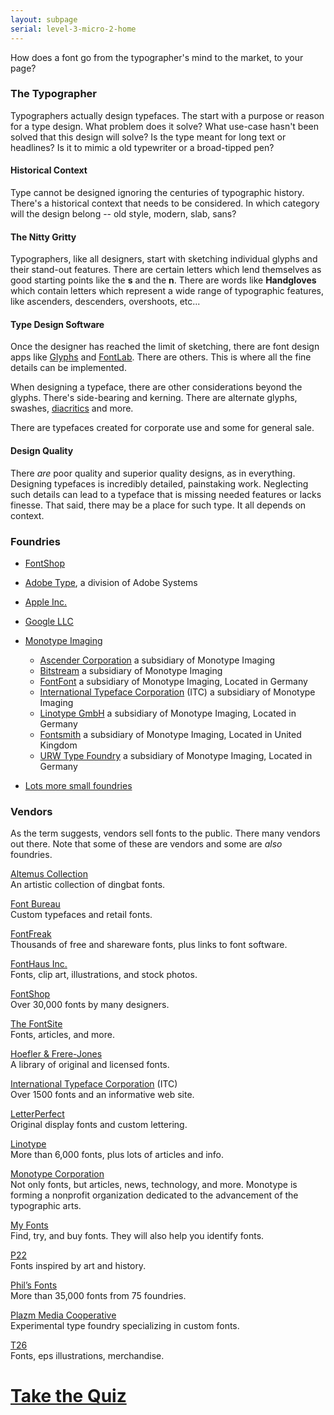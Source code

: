 ```yaml
---
layout: subpage
serial: level-3-micro-2-home
---
```

How does a font go from the typographer's mind to the market, to your page?

### The Typographer

Typographers actually design typefaces. The start with a purpose or reason for a type design. What problem does it solve? What use-case hasn't been solved that this design will solve? Is the type meant for long text or headlines? Is it to mimic a old typewriter or a broad-tipped pen?

#### Historical Context

Type cannot be designed ignoring the centuries of typographic history. There's a historical context that needs to be considered. In which category will the design belong -- old style, modern, slab, sans?

#### The Nitty Gritty

Typographers, like all designers, start with sketching individual glyphs and their stand-out features. There are certain letters which lend themselves as good starting points like the **s** and the **n**. There are words like **Handgloves** which contain letters which represent a wide range of typographic features, like ascenders, descenders, overshoots, etc...

#### Type Design Software

Once the designer has reached the limit of sketching, there are font design apps like [Glyphs](https://glyphsapp.com) and [FontLab](https://www.fontlab.com). There are others. This is where all the fine details can be implemented.

When designing a typeface, there are other considerations beyond the glyphs. There's side-bearing and kerning. There are alternate glyphs, swashes, [diacritics](https://www.type-together.com/understanding-diacritics) and more.

There are typefaces created for corporate use and some for general sale.

#### Design Quality

There *are* poor quality and superior quality designs, as in everything. Designing typefaces is incredibly detailed, painstaking work. Neglecting such details can lead to a typeface that is missing needed features or lacks finesse. That said, there may be a place for such type. It all depends on context.

### Foundries

- [FontShop](https://www.fontshop.com)
- [Adobe Type](https://en.wikipedia.org/wiki/Apple_Inc.), a division of Adobe Systems
- [Apple Inc.](https://developer.apple.com/videos/play/wwdc2020/10175/)
- [Google LLC](https://fonts.google.com)
- [Monotype Imaging](https://www.monotype.com)
  - [Ascender Corporation](https://www.fontshop.com/foundries/ascender) a subsidiary of Monotype Imaging
  - [Bitstream](https://www.myfonts.com/foundry/Bitstream/) a subsidiary of Monotype Imaging
  - [FontFont](https://www.fontshop.com/foundries/fontfont) a subsidiary of Monotype Imaging, Located in Germany
  - [International Typeface Corporation](https://en.wikipedia.org/wiki/International_Typeface_Corporation) (ITC) a subsidiary of Monotype Imaging
  - [Linotype GmbH](https://www.linotype.com) a subsidiary of Monotype Imaging, Located in Germany
  - [Fontsmith](https://www.fontsmith.com) a subsidiary of Monotype Imaging, Located in United Kingdom
  - [URW Type Foundry](https://en.wikipedia.org/wiki/URW_Type_Foundry) a subsidiary of Monotype Imaging, Located in Germany

- [Lots more small foundries](https://www.fontshop.com/foundries)

### Vendors

As the term suggests, vendors sell fonts to the public. There many vendors out there. Note that some of these are vendors and some are *also* foundries.

[Altemus Collection](http://www.Altemus.com)  
An artistic collection of dingbat fonts.

[Font Bureau](http://www.fontbureau.com/)  
Custom typefaces and retail fonts.

[FontFreak](http://www.FontFreak.com)  
Thousands of free and shareware fonts, plus links to font software.

[FontHaus Inc.](http://www.FontHaus.com)  
Fonts, clip art, illustrations, and stock photos.

[FontShop](http://www.FontShop.com)  
Over 30,000 fonts by many designers.

[The FontSite](http://www.FontSite.com)  
Fonts, articles, and more.

[Hoefler & Frere-Jones](http://www.Typography.com)  
A library of original and licensed fonts.

[International Typeface Corporation](http://www.ITCfonts.com) (ITC)  
Over 1500 fonts and an informative web site.

[LetterPerfect](http://www.Letterspace.com)  
Original display fonts and custom lettering.

[Linotype](http://www.Linotype.com)  
More than 6,000 fonts, plus lots of articles and info.

[Monotype Corporation](http://www.Fonts.com)  
Not only fonts, but articles, news, technology, and more. Monotype is forming a nonprofit organization dedicated to the advancement of the typographic arts.

[My Fonts](http://www.MyFonts.com)  
Find, try, and buy fonts. They will also help you identify fonts.

[P22](http://www.p22.com)  
Fonts inspired by art and history.

[Phil’s Fonts](http://www.PhilsFonts.com)  
More than 35,000 fonts from 75 foundries.

[Plazm Media Cooperative](http://www.Plazm.com)  
Experimental type foundry specializing in custom fonts.

[T26](http://www.T26.com)  
Fonts, eps illustrations, merchandise.

# [Take the Quiz](https://brightspace.algonquincollege.com/d2l/home)